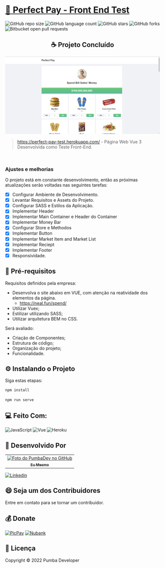 # [🚀 Perfect Pay - Front End Test](https://perfect-pay-test.herokuapp.com/)

![GitHub repo size](https://img.shields.io/github/repo-size/pumba-dev/perfect-pay?style=for-the-badge)
![GitHub language count](https://img.shields.io/github/languages/count/pumba-dev/perfect-pay?style=for-the-badge)
![GitHub stars](https://img.shields.io/github/stars/pumba-dev/perfect-pay?style=for-the-badge)
![GitHub forks](https://img.shields.io/github/forks/pumba-dev/perfect-pay?style=for-the-badge)
![Bitbucket open pull requests](https://img.shields.io/github/issues-pr/pumba-dev/perfect-pay?style=for-the-badge)

<h2 align="center">☕ Projeto Concluído</h2>

<img src="./public/home-page.png" alt="Imagem da Home do Site."/>

> https://perfect-pay-test.herokuapp.com/ - Página Web Vue 3 Desenvolvida como Teste Front-End.

<br>

### Ajustes e melhorias

O projeto está em constante desenvolvimento, então as próximas atualizações serão voltadas nas seguintes tarefas:

- [x] Configurar Ambiente de Desenvolvimento.
- [x] Levantar Requisitos e Assets do Projeto.
- [x] Configurar SASS e Estilos da Aplicação.
- [x] Implementar Header
- [x] Implementar Main Container e Header do Container
- [x] Implementar Money Bar
- [x] Configurar Store e Methodos
- [x] Implementar Button
- [x] Implementar Market Item and Market List
- [x] Implementar Reciept
- [x] Implementar Footer
- [x] Responsividade.

## 📝 Pré-requisitos

Requisitos definidos pela empresa:

- Desenvolva o site abaixo em VUE, com atenção na reatividade dos elementos da página.
  - https://neal.fun/spend/
- Utilizar Vuex;
- Estilizar utilizando SASS;
- Utilizar arquitetura BEM no CSS.

Será avaliado:

- Criação de Componentes;
- Estrutura de código;
- Organização do projeto;
- Funcionalidade.

## ⚙️ Instalando o Projeto

Siga estas etapas:

```
npm install

npm run serve
```

## 💻 Feito Com:

![JavaScript](https://img.shields.io/badge/JavaScript-F7DF1E?style=for-the-badge&logo=javascript&logoColor=black)
![Vue](https://img.shields.io/badge/Vue.js-35495E?style=for-the-badge&logo=vue.js&logoColor=4FC08D)
![Heroku](https://img.shields.io/badge/Heroku-430098?style=for-the-badge&logo=heroku&logoColor=white)

## 🤝 Desenvolvido Por

<table>
  <tr>
    <td align="center">
      <a href="https://github.com/pumba-dev">
        <img src="https://static.wikia.nocookie.net/disneypt/images/c/cf/It_means_no_worries.png/revision/latest?cb=20200128144126&path-prefix=pt" width="100px;" alt="Foto do PumbaDev no GitHub"/><br>
        <sub>
          <b>Eu Mesmo</b>
        </sub>
      </a>
    </td>
  </tr>
</table>

[![Linkedin](https://img.shields.io/badge/LinkedIn-0077B5?style=for-the-badge&logo=linkedin&logoColor=white)](https://www.linkedin.com/in/pumba-dev/)

## 😄 Seja um dos Contribuidores<br>

Entre em contato para se tornar um contribuidor.

## 💰 Donate

[![PicPay](https://img.shields.io/badge/PicPay-%40PumbaDev%20-brightgreen)](https://picpay.me/pumbadev)
[![Nubank](https://img.shields.io/badge/Nubank-Pix%20QR%20Code-blueviolet)](https://nubank.com.br/pagar/1ou9f/ifu2K7YNO7)

## 📝 Licença

Copyright © 2022 Pumba Developer
